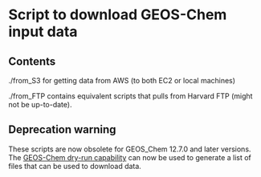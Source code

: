 # Script to download GEOS-Chem input data

## Contents

./from_S3 for getting data from AWS (to both EC2 or local machines)

./from_FTP contains equivalent scripts that pulls from Harvard FTP (might not be up-to-date).

## Deprecation warning

These scripts are now obsolete for GEOS_Chem 12.7.0 and later versions.  The [GEOS-Chem dry-run capability](http://wiki.geos-chem.org/Downloading_data_with_the_GEOS-Chem_dry-run_option) can now be used to generate a list of files that can be used to download data.